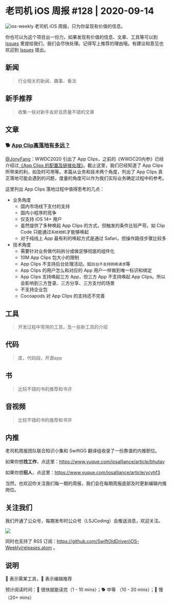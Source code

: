 # 老司机 iOS 周报 #128 | 2020-09-14

![ios-weekly](https://github.com/SwiftOldDriver/iOS-Weekly/blob/master/assets/ios-weekly.png?raw=true)
老司机 iOS 周报，只为你呈现有价值的信息。

你也可以为这个项目出一份力，如果发现有价值的信息、文章、工具等可以到 [Issues](https://github.com/SwiftOldDriver/iOS-Weekly/issues) 里提给我们，我们会尽快处理。记得写上推荐的理由哦。有建议和意见也欢迎到 [Issues](https://github.com/SwiftOldDriver/iOS-Weekly/issues) 提出。

## 新闻

> 行业相关的新闻、趣事、看法

## 新手推荐

> 收集一些对新手友好且质量不错的文章

## 文章

### 🐕 [App Clip离落地有多远？](https://gcsnnb.github.io/2020/09/10/App-Clip%E7%A6%BB%E8%90%BD%E5%9C%B0%E6%9C%89%E5%A4%9A%E8%BF%9C/)

[@JonyFang](https://github.com/JonyFang)：WWDC2020 引出了 App Clips，之前的《WWDC20内参》已经介绍过[《App Clips 的配置及链接处理》](https://xiaozhuanlan.com/topic/5820361974)。截止这里，我们已经知道了 App Clips 所带来的利，如及时可用等。本篇从业务和技术两个角度，列出了 App Clips 真正落地可能会遇到的问题，度量的角度可以作为我们实际业务确定过程中的参考。

这里列出 App Clips 落地过程中值得思考的几点：
- 业务角度
	- 国内市场线下支付的支持
	- 国内小程序的竞争
	- 仅支持 iOS 14+ 用户
	- 虽然提供了多种唤起 App Clips 的方式，但触发的条件比较严苛。如 Clip Code 只能通过`系统相机`才能够唤起
	- 对于纯线上 App 最有利的唤起方式是通过 Safari，但操作路径步骤比较多
- 技术角度
	- 需要针对业务做代码拆分或做足够彻底的组件化
	- 10M App Clips 包大小的限制
	- App Clips 不支持后台处理活动。如`后台不支持网络请求`等
	- App Clips 的用户怎么和对应的 App 用户一样做到唯一标识和绑定
	- App Clips 支持唤起三方 App，但三方 App 不支持唤起 App Clips。所以会影响到三方登录、三方分享、三方支付的场景
	- 不支持企业包
	- Cocoapods 对 App Clips 的支持还不完善

## 工具

> 开发过程中常用的工具，及一些新工具的介绍

## 代码

> 库，代码段，开源app

## 书

> 比较不错的书的推荐和书评

## 音视频

> 比较不错的书的推荐和书评

## 内推

老司机周报团队联合知识小集和 SwiftGG 翻译组收录了一份靠谱的内推职位。

如果你想**找工作**，点这里：https://www.yuque.com/iosalliance/article/bhutav

如果你想**招人**，点这里：https://www.yuque.com/iosalliance/article/ycyhf3

当然，也欢迎你关注我们每一期的周报，我们会在每期周报底部及时更新编辑内推岗位。

## 关注我们

我们开通了公众号，每期发布时公众号（LSJCoding）会推送消息，欢迎关注。

![](https://github.com/SwiftOldDriver/iOS-Weekly/blob/master/assets/qrcode_for_wechat.jpg?raw=true)

同时也支持了 RSS 订阅：https://github.com/SwiftOldDriver/iOS-Weekly/releases.atom 。

## 说明

🚧 表示需某工具，🌟 表示编辑推荐

预计阅读时间：🐎 很快就能读完（1 - 10 mins）；🐕 中等 （10 - 20 mins）；🐢 慢（20+ mins）
